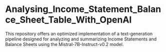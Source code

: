 # Analysing_Income_Statement_Balance_Sheet_Table_With_OpenAI
This repository offers an optimized implementation of a text-generation pipeline designed for analyzing and summarizing Income Statements and Balance Sheets using the Mistral-7B-Instruct-v0.2 model.
